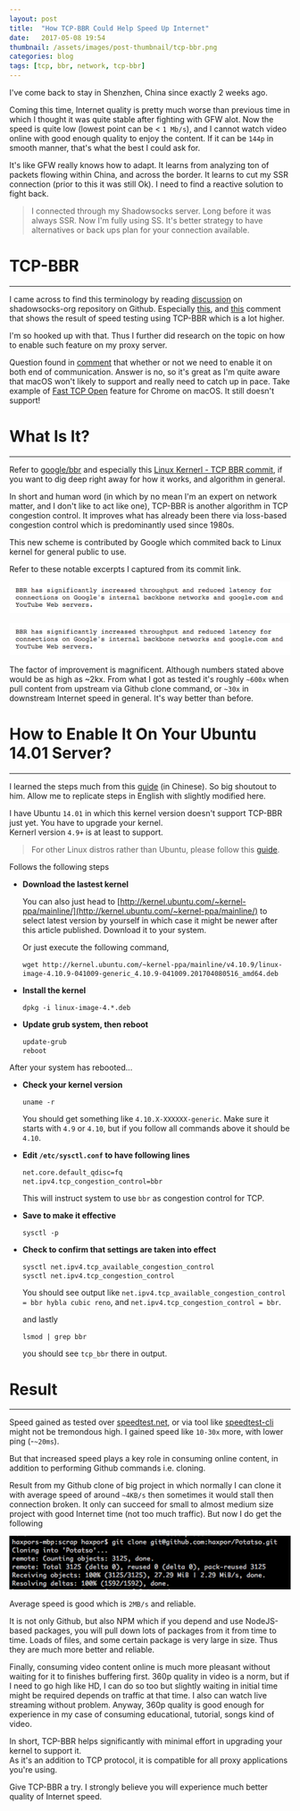 ```yaml
---
layout: post
title:  "How TCP-BBR Could Help Speed Up Internet"
date:   2017-05-08 19:54
thumbnail: /assets/images/post-thumbnail/tcp-bbr.png
categories: blog
tags: [tcp, bbr, network, tcp-bbr]
---
```


I've come back to stay in Shenzhen, China since exactly 2 weeks ago.

Coming this time, Internet quality is pretty much worse than previous time in which I thought it was quite stable after fighting with GFW alot. Now the speed is quite low (lowest point can be < `1 Mb/s`), and I cannot watch video online with good enough quality to enjoy the content. If it can be `144p` in smooth manner, that's what the best I could ask for.

It's like GFW really knows how to adapt. It learns from analyzing ton of packets flowing within China, and across the border. It learns to cut my SSR connection (prior to this it was still Ok). I need to find a reactive solution to fight back.

> I connected through my Shadowsocks server. Long before it was always SSR. Now I'm fully using SS. It's better strategy to have alternatives or back ups plan for your connection available.

# TCP-BBR

---

I came across to find this terminology by reading [discussion](https://github.com/shadowsocks/shadowsocks-org/issues/26) on shadowsocks-org repository on Github. Especially [this](https://github.com/shadowsocks/shadowsocks-org/issues/26#issuecomment-269444798), and [this](https://github.com/shadowsocks/shadowsocks-org/issues/26#issuecomment-269456260) comment that shows the result of speed testing using TCP-BBR which is a lot higher.

I'm so hooked up with that. Thus I further did research on the topic on how to enable such feature on my proxy server.

Question found in [comment](https://github.com/shadowsocks/shadowsocks-org/issues/26#issuecomment-269487933) that whether or not we need to enable it on both end of communication. Answer is no, so it's great as I'm quite aware that macOS won't likely to support and really need to catch up in pace. Take example of [Fast TCP Open](https://bugs.chromium.org/p/chromium/issues/detail?id=543653) feature for Chrome on macOS. It still doesn't support!

# What Is It?

---

Refer to [google/bbr](https://github.com/google/bbr/blob/master/Documentation/bbr-quick-start.md) and especially this [Linux Kernerl - TCP BBR commit](http://git.kernel.org/cgit/linux/kernel/git/davem/net-next.git/commit/?id=0f8782ea14974ce992618b55f0c041ef43ed0b78), if you want to dig deep right away for how it works, and algorithm in general.

In short and human word (in which by no mean I'm an expert on network matter, and I don't like to act like one), TCP-BBR is another algorithm in TCP congestion control. It improves what has already been there via loss-based congestion control which is predominantly used since 1980s.

This new scheme is contributed by Google which commited back to Linux kernel for general public to use.

Refer to these notable excerpts I captured from its commit link.

![excerpt tcp-bbr 1](/assets/images/tcp-bbr/excerpt1.png)

![excerpt tcp-bbr 2](/assets/images/tcp-bbr/excerpt1.png)

The factor of improvement is magnificent. Although numbers stated above would be as high as ~2kx. From what I got as tested it's roughly `~600x` when pull content from upstream via Github clone command, or `~30x` in downstream Internet speed in general. It's way better than before.

# How to Enable It On Your Ubuntu 14.01 Server?

---

I learned the steps much from this [guide](https://github.com/iMeiji/shadowsocks_install/wiki/%E5%BC%80%E5%90%AFTCP-BBR%E6%8B%A5%E5%A1%9E%E6%8E%A7%E5%88%B6%E7%AE%97%E6%B3%95) (in Chinese). So big shoutout to him. Allow me to replicate steps in English with slightly modified here.

I have Ubuntu `14.01` in which this kernel version doesn't support TCP-BBR just yet. You have to upgrade your kernel.  
Kernerl version `4.9+` is at least to support.

> For other Linux distros rather than Ubuntu, please follow this [guide](https://github.com/iMeiji/shadowsocks_install/wiki/%E5%BC%80%E5%90%AFTCP-BBR%E6%8B%A5%E5%A1%9E%E6%8E%A7%E5%88%B6%E7%AE%97%E6%B3%95).

Follows the following steps

* **Download the lastest kernel**

    You can also just head to [http://kernel.ubuntu.com/~kernel-ppa/mainline/](http://kernel.ubuntu.com/~kernel-ppa/mainline/) to select latest version by yourself in which case it might be newer after this article published. Download it to your system.  

    Or just execute the following command,  

    ```shell
    wget http://kernel.ubuntu.com/~kernel-ppa/mainline/v4.10.9/linux-image-4.10.9-041009-generic_4.10.9-041009.201704080516_amd64.deb
    ``` 

* **Install the kernel**

    ```shell
    dpkg -i linux-image-4.*.deb
    ```

* **Update grub system, then reboot**

    ```shell
    update-grub
    reboot
    ```

After your system has rebooted...

* **Check your kernel version**

    ```shell
    uname -r
    ```

    You should get something like `4.10.X-XXXXXX-generic`. Make sure it starts with `4.9` or `4.10`, but if you follow all commands above it should be `4.10`.

* **Edit `/etc/sysctl.conf` to have following lines**

    ```shell
    net.core.default_qdisc=fq
    net.ipv4.tcp_congestion_control=bbr
    ```

    This will instruct system to use `bbr` as congestion control for TCP.

* **Save to make it effective**

    ```shell
    sysctl -p
    ```

* **Check to confirm that settings are taken into effect**

    ```shell
    sysctl net.ipv4.tcp_available_congestion_control
    sysctl net.ipv4.tcp_congestion_control
    ```

    You should see output like `net.ipv4.tcp_available_congestion_control = bbr hybla cubic reno`, and
    `net.ipv4.tcp_congestion_control = bbr`.

    and lastly

    ```shell
    lsmod | grep bbr
    ```

    you should see `tcp_bbr` there in output.

# Result

---

Speed gained as tested over [speedtest.net](speedtest.net), or via tool like [speedtest-cli](https://pypi.python.org/pypi/speedtest-cli/) might not be tremondous high. I gained speed like `10-30x` more, with lower ping (-`~20ms`).

But that increased speed plays a key role in consuming online content, in addition to performing Github commands i.e. cloning.

Result from my Github clone of big project in which normally I can clone it with average speed of around `~4KB/s` then sometimes it would stall then connection broken. It only can succeed for small to almost medium size project with good Internet time (not too much traffic). But now I do get the following

![github clone speed improved](/assets/images/tcp-bbr/tcp-bbr-more-speed.png)

Average speed is good which is `2MB/s` and reliable.

It is not only Github, but also NPM which if you depend and use NodeJS-based packages, you will pull down lots of packages from it from time to time. Loads of files, and some certain package is very large in size. Thus they are much more better and reliable.

Finally, consuming video content online is much more pleasant without waiting for it to finishes buffering first. 360p quality in video is a norm, but if I need to go high like HD, I can do so too but slightly waiting in initial time might be required depends on traffic at that time. I also can watch live streaming without problem. Anyway, 360p quality is good enough for experience in my case of consuming educational, tutorial, songs kind of video.

In short, TCP-BBR helps significantly with minimal effort in upgrading your kernel to support it.  
As it's an addition to TCP protocol, it is compatible for all proxy applications you're using.

Give TCP-BBR a try. I strongly believe you will experience much better quality of Internet speed.